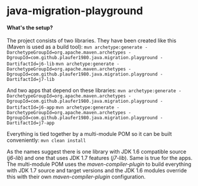 java-migration-playground
=========================

#### What's the setup?
The project consists of two libraries. They have been created like this (Maven is used as a build tool):
`mvn archetype:generate -DarchetypeGroupId=org.apache.maven.archetypes -DgroupId=com.github.plaufer1980.java.migration.playground -DartifactId=j6-lib`
`mvn archetype:generate -DarchetypeGroupId=org.apache.maven.archetypes -DgroupId=com.github.plaufer1980.java.migration.playground -DartifactId=j7-lib`

And two apps that depend on these libraries:
`mvn archetype:generate -DarchetypeGroupId=org.apache.maven.archetypes -DgroupId=com.github.plaufer1980.java.migration.playground -DartifactId=j6-app`
`mvn archetype:generate -DarchetypeGroupId=org.apache.maven.archetypes -DgroupId=com.github.plaufer1980.java.migration.playground -DartifactId=j7-app`

Everything is tied together by a multi-module POM so it can be built conveniently:
`mvn clean install`

As the names suggest there is one library with JDK 1.6 compatible source (_j6-lib_) and one that uses JDK 1.7 features (_j7-lib_). Same is true for the apps.
The multi-module POM uses the _maven-compiler-plugin_ to build everything with JDK 1.7 source and target versions and the JDK 1.6 modules override this with their own _maven-compiler-plugin_ configuration.


